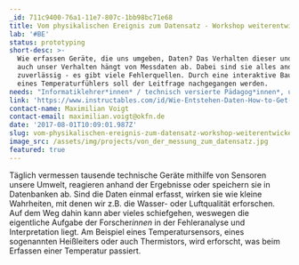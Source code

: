 ```yaml
---
_id: 711c9400-76a1-11e7-807c-1bb98bc71e68
title: Vom physikalischen Ereignis zum Datensatz - Workshop weiterentwickeln
lab: '#BE'
status: prototyping
short-desc: >-
  Wie erfassen Geräte, die uns umgeben, Daten? Das Verhalten dieser und damit
  auch unser Verhalten hängt von Messdaten ab. Dabei sind sie alles andere als
  zuverlässig - es gibt viele Fehlerquellen. Durch eine interaktive Bauanleitung
  eines Temperaturfühlers soll der Leitfrage nachgegangen werden.
needs: "Informatiklehrer*innen* / technisch versierte Pädagog*innen*, um das Formate didaktisch aufzubereiten \r\n\r\nPädagog*innen* / Lehrer*innen*, die das Format mit Schüler*innen testen.\r\n\r\nDie bereits existierende Anleitung (siehe Projektlink) soll aufbereitet und in ein schultaugliches Format übertragen werden. Zu dieser Übertragung gehört die Trennung von Bauanleitung, Theorie und weiteren Hintergrundinformationen, so dass Schüler*innen* selbst entscheiden können, ob sie noch weitere Informationen benötigen. Auch fehlen Zwischenfragen, um das bisherigen Vorgehen zu reflektieren, sowie interaktive Elemente, die den linearen und technischen Ablauf auflockern."
link: 'https://www.instructables.com/id/Wie-Entstehen-Daten-How-to-Get-Physical-Data/'
contact-name: Maximilian Voigt
contact-email: maximilian.voigt@okfn.de
date: '2017-08-01T10:09:01.987Z'
slug: vom-physikalischen-ereignis-zum-datensatz-workshop-weiterentwickeln
image_src: /assets/img/projects/von_der_messung_zum_datensatz.jpg
featured: true
---
```

Täglich vermessen tausende technische Geräte mithilfe von Sensoren unsere Umwelt, reagieren anhand der Ergebnisse oder speichern sie in Datenbanken ab. Sind die Daten einmal erfasst, wirken sie wie kleine Wahrheiten, mit denen wir z.B. die Wasser- oder Luftqualität erforschen. Auf dem Weg dahin kann aber vieles schiefgehen, weswegen die eigentliche Aufgabe der Forscher*innen* in der Fehleranalyse und Interpretation liegt. 
Am Beispiel eines Temperatursensors, eines sogenannten Heißleiters oder auch Thermistors, wird erforscht, was beim Erfassen einer Temperatur passiert.
